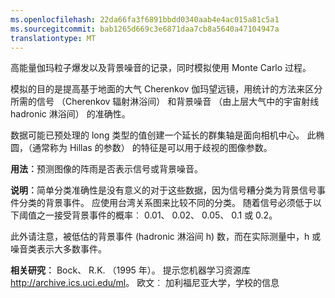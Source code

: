 ```yaml
---
ms.openlocfilehash: 22da66fa3f6891bbdd0340aab4e4ac015a81c5a1
ms.sourcegitcommit: bab1265d669c3e6871daa7cb8a5640a47104947a
translationtype: MT
---
```

高能量伽玛粒子爆发以及背景噪音的记录，同时模拟使用 Monte Carlo 过程。<p> </p>模拟的目的是提高基于地面的大气 Cherenkov 伽玛望远镜，用统计的方法来区分所需的信号 （Cherenkov 辐射淋浴间） 和背景噪音 （由上层大气中的宇宙射线 hadronic 淋浴间） 的准确性。<p> </p>数据可能已预处理的 long 类型的值创建一个延长的群集轴是面向相机中心。 此椭圆，（通常称为 Hillas 的参数） 的特征是可以用于歧视的图像参数。<p> </p><b>用法︰</b>预测图像的阵雨是否表示信号或背景噪音。<p> </p><b>说明︰</b>简单分类准确性是没有意义的对于这些数据，因为信号糟分类为背景信号事件分类的背景事件。 应使用台湾关系图来比较不同的分类。 随着信号必须低于以下阈值之一接受背景事件的概率︰ 0.01、 0.02、 0.05、 0.1 或 0.2。<p> </p>此外请注意，被低估的背景事件 (hadronic 淋浴间 h) 数，而在实际测量中，h 或噪音类表示大多数事件。 <p> </p><b>相关研究︰</b> Bock、 R.K. （1995 年）。 提示您机器学习资源库<a href="http://archive.ics.uci.edu/ml">http://archive.ics.uci.edu/ml</a>。 欧文︰ 加利福尼亚大学，学校的信息